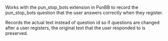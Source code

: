 Works with the pun\_stop\_bots extension in PunBB to record the pun\_stop\_bots question that the user answers correctly when they register.

Records the actual text instead of question id so if questions are changed after a user registers, the original text that the user responded to is preserved.